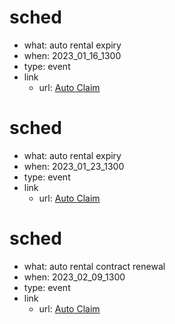 # sched
- what: auto rental expiry
- when: 2023_01_16_1300
- type: event
- link
  - url: [Auto Claim](/note/my/note_-_2023_01_11_AutoClaim.md)

# sched
- what: auto rental expiry
- when: 2023_01_23_1300
- type: event
- link
  - url: [Auto Claim](/note/my/note_-_2023_01_11_AutoClaim.md)

# sched
- what: auto rental contract renewal
- when: 2023_02_09_1300
- type: event
- link
  - url: [Auto Claim](/note/my/note_-_2023_01_11_AutoClaim.md)

